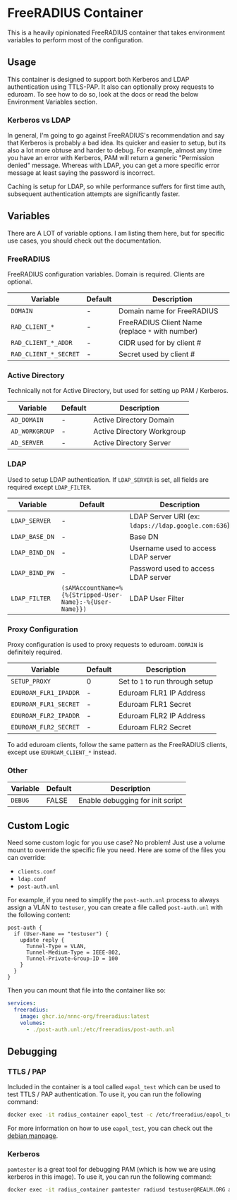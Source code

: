 # FreeRADIUS Container

This is a heavily opinionated FreeRADIUS container that takes environment variables to perform most of the configuration.

## Usage

This container is designed to support both Kerberos and LDAP authentication using TTLS-PAP. It also can optionally proxy requests to eduroam. To see how to do so, look at the docs or read the below Environment Variables section.

### Kerberos vs LDAP

In general, I'm going to go against FreeRADIUS's recommendation and say that Kerberos is probably a bad idea. Its quicker and easier to setup, but its also a lot more obtuse and harder to debug. For example, almost any time you have an error with Kerberos, PAM will return a generic "Permission denied" message. Whereas with LDAP, you can get a more specific error message at least saying the password is incorrect.

Caching is setup for LDAP, so while performance suffers for first time auth, subsequent authentication attempts are significantly faster.

## Variables

There are A LOT of variable options. I am listing them here, but for specific use cases, you should check out the documentation.

### FreeRADIUS

FreeRADIUS configuration variables. Domain is required. Clients are optional.

| Variable | Default | Description |
| --- | --- | ---|
| `DOMAIN` | - | Domain name for FreeRADIUS |
| `RAD_CLIENT_*` | - | FreeRADIUS Client Name (replace `*` with number) |
| `RAD_CLIENT_*_ADDR` | - | CIDR used for by client # |
| `RAD_CLIENT_*_SECRET` | - | Secret used by client # |

### Active Directory

Technically not for Active Directory, but used for setting up PAM / Kerberos.

| Variable | Default | Description |
| --- | --- | ---|
| `AD_DOMAIN` | - | Active Directory Domain |
| `AD_WORKGROUP` | - | Active Directory Workgroup |
| `AD_SERVER` | - | Active Directory Server |

### LDAP

Used to setup LDAP authentication. If `LDAP_SERVER` is set, all fields are required except `LDAP_FILTER`.

| Variable | Default | Description |
| --- | --- | ---|
| `LDAP_SERVER` | - | LDAP Server URI (ex: `ldaps://ldap.google.com:636`) |
| `LDAP_BASE_DN` | - | Base DN |
| `LDAP_BIND_DN` | - | Username used to access LDAP server |
| `LDAP_BIND_PW` | - | Password used to access LDAP server |
| `LDAP_FILTER` | `(sAMAccountName=%{%{Stripped-User-Name}:-%{User-Name}})` | LDAP User Filter |

### Proxy Configuration

Proxy configuration is used to proxy requests to eduroam. `DOMAIN` is definitely required.

| Variable | Default | Description |
| --- | --- | ---|
| `SETUP_PROXY` | 0 | Set to `1` to run through setup |
| `EDUROAM_FLR1_IPADDR` | - | Eduroam FLR1 IP Address |
| `EDUROAM_FLR1_SECRET` | - | Eduroam FLR1 Secret |
| `EDUROAM_FLR2_IPADDR` | - | Eduroam FLR2 IP Address |
| `EDUROAM_FLR2_SECRET` | - | Eduroam FLR2 Secret |

To add eduroam clients, follow the same pattern as the FreeRADIUS clients, except use `EDUROAM_CLIENT_*` instead.

### Other

| Variable | Default | Description |
| --- | --- | ---|
| `DEBUG` | FALSE | Enable debugging for init script |

## Custom Logic

Need some custom logic for you use case? No problem! Just use a volume mount to override the specific file you need. Here are some of the files you can override:

- `clients.conf`
- `ldap.conf`
- `post-auth.unl`

For example, if you need to simplify the `post-auth.unl` process to always assign a VLAN to `testuser`, you can create a file called `post-auth.unl` with the following content:

```unlang
post-auth {
  if (User-Name == "testuser") {
    update reply {
      Tunnel-Type = VLAN,
      Tunnel-Medium-Type = IEEE-802,
      Tunnel-Private-Group-ID = 100
    }
  }
}
```

Then you can mount that file into the container like so:

```yaml
services:
  freeradius:
    image: ghcr.io/nnnc-org/freeradius:latest
    volumes:
      - ./post-auth.unl:/etc/freeradius/post-auth.unl
```

## Debugging

### TTLS / PAP

Included in the container is a tool called `eapol_test` which can be used to test TTLS / PAP authentication. To use it, you can run the following command:

```bash
docker exec -it radius_container eapol_test -c /etc/freeradius/eapol_test.conf
```

For more information on how to use `eapol_test`, you can check out the [debian manpage](https://manpages.debian.org/testing/eapoltest/eapol_test.8.en.html).

### Kerberos

`pamtester` is a great tool for debugging PAM (which is how we are using kerberos in this image). To use it, you can run the following command:

```bash
docker exec -it radius_container pamtester radiusd testuser@REALM.ORG authenticate
```
